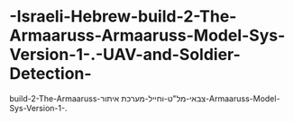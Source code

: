 # -Israeli-Hebrew-build-2-The-Armaaruss-Armaaruss-Model-Sys-Version-1-.-UAV-and-Soldier-Detection-
build-2-The-Armaaruss-צבאי-מל"ט-וחייל-מערכת איתור-Armaaruss-Model-Sys-Version-1-.
